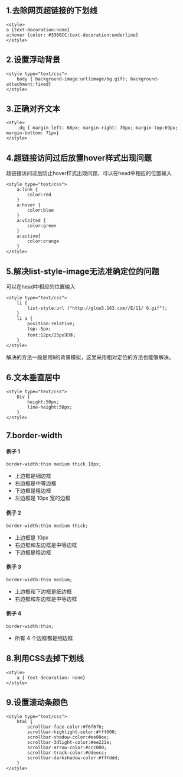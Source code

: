 ## 1.去除网页超链接的下划线

```
<style>
a {text-docoration:none}
a:hover {color: #3366CC;text-decoration:underline}
</style>
```

## 2.设置浮动背景

```
<style type="text/css">
	body { background-image:url(image/bg.gif); background-attachment:fixed}
</style>
```

## 3.正确对齐文本

```
<style>
	.dq { margin-left: 68px; margin-right: 70px; margin-top:69px; margin-bottom: 71px}
</style>
```

## 4.超链接访问过后放置hover样式出现问题

超链接访问过后防止hover样式出现问题，可以在head中相应的位置输入

```
<style type="text/css">
	a:link {
		color:red
	}
	a:hover {
		color:blue
	}
	a:visited {
		color:green
	}
	a:active{
		color:orange
	}
</style>
```

## 5.解决list-style-image无法准确定位的问题

可以在head中相应的位置输入

```
<style type="text/css">
	li {
		list-style:url ("http://gluu5.163.com//E/11/ 6.gif");
	}
	li a {
		position:relative;
		top:-5px;
		font:12px/25px宋体;
	}
</style>
```

解决的方法一般是用li的背景模拟，这里采用相对定位的方法也能够解决。

## 6.文本垂直居中

```
<style type="text/css">
	Div {
		height:50px;
		line-height:50px;
	}
</style>
```

## 7.border-width

#### 例子 1

```
border-width:thin medium thick 10px;
```

- 上边框是细边框
- 右边框是中等边框
- 下边框是粗边框
- 左边框是 10px 宽的边框

#### 例子 2

```
border-width:thin medium thick;
```

- 上边框是 10px
- 右边框和左边框是中等边框
- 下边框是粗边框

#### 例子 3

```
border-width:thin medium;
```

- 上边框和下边框是细边框
- 右边框和左边框是中等边框

#### 例子 4

```
border-width:thin;
```

- 所有 4 个边框都是细边框

## 8.利用CSS去掉下划线

```
<style>
	a { text-decoration: none}
</style>
```

## 9.设置滚动条颜色

```
<style type="text/css">
	html {
		scrollbar-face-color:#f6f6f6;
		scrollbar-highlight-color:#fff000;
		scrollbar-shadow-color:#ee00ee;
		scrollbar-3dlight-color:#ee222e;
		scrollbar-arrow-color:#ccc000;
		scrollbar-track-color:#ddeecc;
		scrollbar-darkshadow-color:#fffddd;
	}
</style>
```

